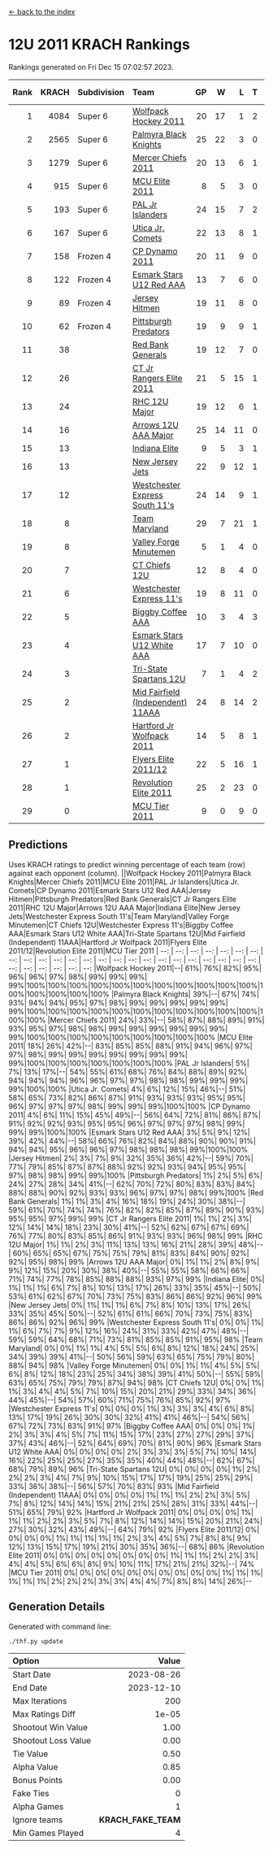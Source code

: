 [<- back to the index](readme.md)
# 12U 2011 KRACH Rankings
Rankings generated on Fri Dec 15 07:02:57 2023.

Rank|KRACH|Subdivision|Team|GP|W|L|T|OTW|OTL|SoS|Exp Wins|Win Diff
---:|---:|:---|:---|---:|---:|---:|---:|---:|---:|---:|---:|---:
1|4084|Super 6|[Wolfpack Hockey 2011](https://gamesheetstats.com/seasons/3664/teams/140937/schedule)|20|17|1|2|0|0|575|18.8|-0.0
2|2565|Super 6|[Palmyra Black Knights](https://gamesheetstats.com/seasons/3664/teams/140949/schedule)|25|22|3|0|1|0|573|22.8|-0.0
3|1279|Super 6|[Mercer Chiefs 2011](https://gamesheetstats.com/seasons/3664/teams/140936/schedule)|20|13|6|1|0|1|1218|14.3|-0.0
4|915|Super 6|[MCU Elite 2011](https://gamesheetstats.com/seasons/3664/teams/140929/schedule)|8|5|3|0|3|0|1233|5.8|-0.0
5|193|Super 6|[PAL Jr Islanders](https://gamesheetstats.com/seasons/3664/teams/140943/schedule)|24|15|7|2|2|0|514|16.8|-0.0
6|167|Super 6|[Utica Jr. Comets](https://gamesheetstats.com/seasons/3664/teams/140945/schedule)|22|13|8|1|1|1|728|14.3|-0.0
7|158|Frozen 4|[CP Dynamo 2011](https://gamesheetstats.com/seasons/3664/teams/140944/schedule)|20|11|9|0|1|2|770|11.8|-0.0
8|122|Frozen 4|[Esmark Stars U12 Red AAA](https://gamesheetstats.com/seasons/3664/teams/140951/schedule)|13|7|6|0|2|0|968|7.8|-0.0
9|89|Frozen 4|[Jersey Hitmen](https://gamesheetstats.com/seasons/3664/teams/140938/schedule)|19|11|8|0|2|1|376|11.8|-0.0
10|62|Frozen 4|[Pittsburgh Predators](https://gamesheetstats.com/seasons/3664/teams/140950/schedule)|19|9|9|1|0|1|936|10.3|-0.0
11|38||[Red Bank Generals](https://gamesheetstats.com/seasons/3664/teams/140940/schedule)|19|12|7|0|1|1|53|12.8|-0.0
12|26||[CT Jr Rangers Elite 2011](https://gamesheetstats.com/seasons/3664/teams/140931/schedule)|21|5|15|1|0|1|851|6.3|-0.0
13|24||[RHC 12U Major](https://gamesheetstats.com/seasons/3664/teams/140941/schedule)|19|12|6|1|0|1|42|13.4|0.0
14|16||[Arrows 12U AAA Major](https://gamesheetstats.com/seasons/3664/teams/140946/schedule)|25|14|11|0|1|1|45|14.8|-0.0
15|13||[Indiana Elite](https://gamesheetstats.com/seasons/3664/teams/144353/schedule)|9|5|3|1|0|0|38|6.4|0.0
16|13||[New Jersey Jets](https://gamesheetstats.com/seasons/3664/teams/140939/schedule)|22|9|12|1|2|0|56|10.3|-0.0
17|12||[Westchester Express South 11's](https://gamesheetstats.com/seasons/3664/teams/140947/schedule)|24|14|9|1|1|0|31|15.4|0.0
18|8||[Team Maryland](https://gamesheetstats.com/seasons/3664/teams/140954/schedule)|29|7|21|1|0|3|653|8.4|0.0
19|8||[Valley Forge Minutemen](https://gamesheetstats.com/seasons/3664/teams/187349/schedule)|5|1|4|0|0|0|463|1.9|0.0
20|7||[CT Chiefs 12U](https://gamesheetstats.com/seasons/3664/teams/140934/schedule)|12|8|4|0|1|0|6|8.9|0.0
21|6||[Westchester Express 11's](https://gamesheetstats.com/seasons/3664/teams/140948/schedule)|19|8|11|0|0|2|60|8.9|0.0
22|5||[Biggby Coffee AAA](https://gamesheetstats.com/seasons/3664/teams/144351/schedule)|10|3|4|3|0|0|7|5.4|0.0
23|4||[Esmark Stars U12 White AAA](https://gamesheetstats.com/seasons/3664/teams/140952/schedule)|17|7|10|0|0|1|17|7.9|0.0
24|3||[Tri-State Spartans 12U](https://gamesheetstats.com/seasons/3664/teams/144352/schedule)|7|1|4|2|0|0|6|2.9|0.0
25|2||[Mid Fairfield (Independent) 11AAA](https://gamesheetstats.com/seasons/3664/teams/140933/schedule)|24|8|14|2|0|1|13|9.9|0.0
26|2||[Hartford Jr Wolfpack 2011](https://gamesheetstats.com/seasons/3664/teams/140935/schedule)|14|5|8|1|1|0|7|6.4|0.0
27|1||[Flyers Elite 2011/12](https://gamesheetstats.com/seasons/3664/teams/140942/schedule)|22|5|16|1|0|2|10|6.4|0.0
28|1||[Revolution Elite 2011](https://gamesheetstats.com/seasons/3664/teams/140953/schedule)|25|2|23|0|0|0|12|2.9|0.0
29|0||[MCU Tier 2011](https://gamesheetstats.com/seasons/3664/teams/140932/schedule)|9|0|9|0|0|0|3|0.9|0.0

## Predictions
Uses KRACH ratings to predict winning percentage of each team (row) against each opponent (column).
||Wolfpack Hockey 2011|Palmyra Black Knights|Mercer Chiefs 2011|MCU Elite 2011|PAL Jr Islanders|Utica Jr. Comets|CP Dynamo 2011|Esmark Stars U12 Red AAA|Jersey Hitmen|Pittsburgh Predators|Red Bank Generals|CT Jr Rangers Elite 2011|RHC 12U Major|Arrows 12U AAA Major|Indiana Elite|New Jersey Jets|Westchester Express South 11's|Team Maryland|Valley Forge Minutemen|CT Chiefs 12U|Westchester Express 11's|Biggby Coffee AAA|Esmark Stars U12 White AAA|Tri-State Spartans 12U|Mid Fairfield (Independent) 11AAA|Hartford Jr Wolfpack 2011|Flyers Elite 2011/12|Revolution Elite 2011|MCU Tier 2011
| --: | --: | --: | --: | --: | --: | --: | --: | --: | --: | --: | --: | --: | --: | --: | --: | --: | --: | --: | --: | --: | --: | --: | --: | --: | --: | --: | --: | --: | --: 
|Wolfpack Hockey 2011|--| 61%| 76%| 82%| 95%| 96%| 96%| 97%| 98%| 99%| 99%| 99%| 99%|100%|100%|100%|100%|100%|100%|100%|100%|100%|100%|100%|100%|100%|100%|100%|100%
|Palmyra Black Knights| 39%|--| 67%| 74%| 93%| 94%| 94%| 95%| 97%| 98%| 99%| 99%| 99%| 99%| 99%| 99%|100%|100%|100%|100%|100%|100%|100%|100%|100%|100%|100%|100%|100%
|Mercer Chiefs 2011| 24%| 33%|--| 58%| 87%| 88%| 89%| 91%| 93%| 95%| 97%| 98%| 98%| 99%| 99%| 99%| 99%| 99%| 99%| 99%|100%|100%|100%|100%|100%|100%|100%|100%|100%
|MCU Elite 2011| 18%| 26%| 42%|--| 83%| 85%| 85%| 88%| 91%| 94%| 96%| 97%| 97%| 98%| 99%| 99%| 99%| 99%| 99%| 99%| 99%| 99%|100%|100%|100%|100%|100%|100%|100%
|PAL Jr Islanders|  5%|  7%| 13%| 17%|--| 54%| 55%| 61%| 68%| 76%| 84%| 88%| 89%| 92%| 94%| 94%| 94%| 96%| 96%| 97%| 97%| 98%| 98%| 99%| 99%| 99%| 99%|100%|100%
|Utica Jr. Comets|  4%|  6%| 12%| 15%| 46%|--| 51%| 58%| 65%| 73%| 82%| 86%| 87%| 91%| 93%| 93%| 93%| 95%| 95%| 96%| 97%| 97%| 97%| 98%| 99%| 99%| 99%|100%|100%
|CP Dynamo 2011|  4%|  6%| 11%| 15%| 45%| 49%|--| 56%| 64%| 72%| 81%| 86%| 87%| 91%| 92%| 92%| 93%| 95%| 95%| 96%| 97%| 97%| 97%| 98%| 99%| 99%| 99%|100%|100%
|Esmark Stars U12 Red AAA|  3%|  5%|  9%| 12%| 39%| 42%| 44%|--| 58%| 66%| 76%| 82%| 84%| 88%| 90%| 90%| 91%| 94%| 94%| 95%| 96%| 96%| 97%| 98%| 98%| 98%| 99%|100%|100%
|Jersey Hitmen|  2%|  3%|  7%|  9%| 32%| 35%| 36%| 42%|--| 59%| 70%| 77%| 79%| 85%| 87%| 87%| 88%| 92%| 92%| 93%| 94%| 95%| 95%| 97%| 98%| 98%| 99%| 99%|100%
|Pittsburgh Predators|  1%|  2%|  5%|  6%| 24%| 27%| 28%| 34%| 41%|--| 62%| 70%| 72%| 80%| 83%| 83%| 84%| 88%| 88%| 90%| 92%| 93%| 93%| 96%| 97%| 97%| 98%| 99%|100%
|Red Bank Generals|  1%|  1%|  3%|  4%| 16%| 18%| 19%| 24%| 30%| 38%|--| 59%| 61%| 70%| 74%| 74%| 76%| 82%| 82%| 85%| 87%| 89%| 90%| 93%| 95%| 95%| 97%| 99%| 99%
|CT Jr Rangers Elite 2011|  1%|  1%|  2%|  3%| 12%| 14%| 14%| 18%| 23%| 30%| 41%|--| 52%| 62%| 67%| 67%| 69%| 76%| 77%| 80%| 83%| 85%| 86%| 91%| 93%| 93%| 96%| 98%| 99%
|RHC 12U Major|  1%|  1%|  2%|  3%| 11%| 13%| 13%| 16%| 21%| 28%| 39%| 48%|--| 60%| 65%| 65%| 67%| 75%| 75%| 79%| 81%| 83%| 84%| 90%| 92%| 92%| 95%| 98%| 99%
|Arrows 12U AAA Major|  0%|  1%|  1%|  2%|  8%|  9%|  9%| 12%| 15%| 20%| 30%| 38%| 40%|--| 55%| 55%| 58%| 66%| 66%| 71%| 74%| 77%| 78%| 85%| 88%| 88%| 93%| 97%| 99%
|Indiana Elite|  0%|  1%|  1%|  1%|  6%|  7%|  8%| 10%| 13%| 17%| 26%| 33%| 35%| 45%|--| 50%| 53%| 61%| 62%| 67%| 70%| 73%| 75%| 83%| 86%| 86%| 92%| 96%| 99%
|New Jersey Jets|  0%|  1%|  1%|  1%|  6%|  7%|  8%| 10%| 13%| 17%| 26%| 33%| 35%| 45%| 50%|--| 52%| 61%| 61%| 66%| 70%| 73%| 75%| 83%| 86%| 86%| 92%| 96%| 99%
|Westchester Express South 11's|  0%|  0%|  1%|  1%|  6%|  7%|  7%|  9%| 12%| 16%| 24%| 31%| 33%| 42%| 47%| 48%|--| 59%| 59%| 64%| 68%| 71%| 73%| 81%| 85%| 85%| 91%| 95%| 98%
|Team Maryland|  0%|  0%|  1%|  1%|  4%|  5%|  5%|  6%|  8%| 12%| 18%| 24%| 25%| 34%| 39%| 39%| 41%|--| 50%| 56%| 59%| 63%| 65%| 75%| 79%| 80%| 88%| 94%| 98%
|Valley Forge Minutemen|  0%|  0%|  1%|  1%|  4%|  5%|  5%|  6%|  8%| 12%| 18%| 23%| 25%| 34%| 38%| 39%| 41%| 50%|--| 55%| 59%| 63%| 65%| 75%| 79%| 79%| 87%| 94%| 98%
|CT Chiefs 12U|  0%|  0%|  1%|  1%|  3%|  4%|  4%|  5%|  7%| 10%| 15%| 20%| 21%| 29%| 33%| 34%| 36%| 44%| 45%|--| 54%| 57%| 60%| 71%| 75%| 76%| 85%| 92%| 97%
|Westchester Express 11's|  0%|  0%|  0%|  1%|  3%|  3%|  3%|  4%|  6%|  8%| 13%| 17%| 19%| 26%| 30%| 30%| 32%| 41%| 41%| 46%|--| 54%| 56%| 67%| 72%| 73%| 83%| 91%| 97%
|Biggby Coffee AAA|  0%|  0%|  0%|  1%|  2%|  3%|  3%|  4%|  5%|  7%| 11%| 15%| 17%| 23%| 27%| 27%| 29%| 37%| 37%| 43%| 46%|--| 52%| 64%| 69%| 70%| 81%| 90%| 96%
|Esmark Stars U12 White AAA|  0%|  0%|  0%|  0%|  2%|  3%|  3%|  3%|  5%|  7%| 10%| 14%| 16%| 22%| 25%| 25%| 27%| 35%| 35%| 40%| 44%| 48%|--| 62%| 67%| 68%| 79%| 89%| 96%
|Tri-State Spartans 12U|  0%|  0%|  0%|  0%|  1%|  2%|  2%|  2%|  3%|  4%|  7%|  9%| 10%| 15%| 17%| 17%| 19%| 25%| 25%| 29%| 33%| 36%| 38%|--| 56%| 57%| 70%| 83%| 93%
|Mid Fairfield (Independent) 11AAA|  0%|  0%|  0%|  0%|  1%|  1%|  1%|  2%|  2%|  3%|  5%|  7%|  8%| 12%| 14%| 14%| 15%| 21%| 21%| 25%| 28%| 31%| 33%| 44%|--| 51%| 65%| 79%| 92%
|Hartford Jr Wolfpack 2011|  0%|  0%|  0%|  0%|  1%|  1%|  1%|  2%|  2%|  3%|  5%|  7%|  8%| 12%| 14%| 14%| 15%| 20%| 21%| 24%| 27%| 30%| 32%| 43%| 49%|--| 64%| 79%| 92%
|Flyers Elite 2011/12|  0%|  0%|  0%|  0%|  1%|  1%|  1%|  1%|  1%|  2%|  3%|  4%|  5%|  7%|  8%|  8%|  9%| 12%| 13%| 15%| 17%| 19%| 21%| 30%| 35%| 36%|--| 68%| 86%
|Revolution Elite 2011|  0%|  0%|  0%|  0%|  0%|  0%|  0%|  0%|  1%|  1%|  1%|  2%|  2%|  3%|  4%|  4%|  5%|  6%|  6%|  8%|  9%| 10%| 11%| 17%| 21%| 21%| 32%|--| 74%
|MCU Tier 2011|  0%|  0%|  0%|  0%|  0%|  0%|  0%|  0%|  0%|  0%|  1%|  1%|  1%|  1%|  1%|  1%|  2%|  2%|  2%|  3%|  3%|  4%|  4%|  7%|  8%|  8%| 14%| 26%|--

## Generation Details

Generated with command line:
```
./thf.py update
```

| Option | Value |
| :----- | ----: |
| Start Date | 2023-08-26 |
| End Date | 2023-12-10 |
| Max Iterations | 200 |
| Max Ratings Diff | 1e-05 |
| Shootout Win Value | 1.00 |
| Shootout Loss Value | 0.00 |
| Tie Value | 0.50 |
| Alpha Value | 0.85 |
| Bonus Points | 0.00 |
| Fake Ties | 0 |
| Alpha Games | 1 |
| Ignore teams | __KRACH_FAKE_TEAM__ |
| Min Games Played | 4 |

